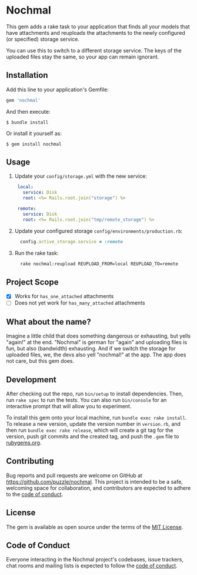 # Nochmal

This gem adds a rake task to your application that finds all your models that have attachments and reuploads the attachments to the newly configured (or specified) storage service.

You can use this to switch to a different storage service. The keys of the uploaded files stay the same, so your app can remain ignorant.

## Installation

Add this line to your application's Gemfile:

```ruby
gem 'nochmal'
```

And then execute:

    $ bundle install

Or install it yourself as:

    $ gem install nochmal

## Usage

1. Update your `config/storage.yml` with the new service:
   ```yaml
    local:
      service: Disk
      root: <%= Rails.root.join("storage") %>

    remote:
      service: Disk
      root: <%= Rails.root.join("tmp/remote_storage") %>
   ```
1. Update your configured storage `config/environments/production.rb`:
   ```ruby
     config.active_storage.service = :remote
   ```
1. Run the rake task:
   ```bash
     rake nochmal:reupload REUPLOAD_FROM=local REUPLOAD_TO=remote
   ```

## Project Scope

- [x] Works for `has_one_attached` attachments
- [ ] Does not yet work for `has_many_attached` attachments

## What about the name?

Imagine a little child that does something dangerous or exhausting, but yells "again!" at the end. "Nochmal" is german for "again" and uploading files is fun, but also (bandwidth) exhausting. And if we switch the storage for uploaded files, we, the devs also yell "nochmal!" at the app. The app does not care, but this gem does.

## Development

After checking out the repo, run `bin/setup` to install dependencies. Then, run `rake spec` to run the tests. You can also run `bin/console` for an interactive prompt that will allow you to experiment.

To install this gem onto your local machine, run `bundle exec rake install`. To release a new version, update the version number in `version.rb`, and then run `bundle exec rake release`, which will create a git tag for the version, push git commits and the created tag, and push the `.gem` file to [rubygems.org](https://rubygems.org).

## Contributing

Bug reports and pull requests are welcome on GitHub at https://github.com/puzzle/nochmal. This project is intended to be a safe, welcoming space for collaboration, and contributors are expected to adhere to the [code of conduct](https://github.com/puzzle/nochmal/blob/master/CODE_OF_CONDUCT.md).

## License

The gem is available as open source under the terms of the [MIT License](https://opensource.org/licenses/MIT).

## Code of Conduct

Everyone interacting in the Nochmal project's codebases, issue trackers, chat rooms and mailing lists is expected to follow the [code of conduct](https://github.com/puzzle/nochmal/blob/master/CODE_OF_CONDUCT.md).
